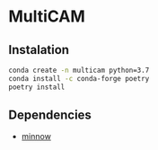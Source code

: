 # MultiCAM

## Instalation

```bash
conda create -n multicam python=3.7
conda install -c conda-forge poetry 
poetry install
```

## Dependencies

- [minnow](https://github.com/phil-mansfield/minnow)
